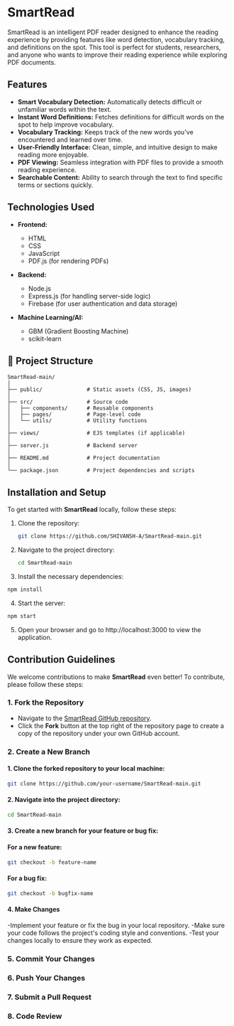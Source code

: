 # SmartRead

SmartRead is an intelligent PDF reader designed to enhance the reading experience by providing features like word detection, vocabulary tracking, and definitions on the spot. This tool is perfect for students, researchers, and anyone who wants to improve their reading experience while exploring PDF documents.

##  Features

- **Smart Vocabulary Detection:** Automatically detects difficult or unfamiliar words within the text.
- **Instant Word Definitions:** Fetches definitions for difficult words on the spot to help improve vocabulary.
- **Vocabulary Tracking:** Keeps track of the new words you've encountered and learned over time.
- **User-Friendly Interface:** Clean, simple, and intuitive design to make reading more enjoyable.
- **PDF Viewing:** Seamless integration with PDF files to provide a smooth reading experience.
- **Searchable Content:** Ability to search through the text to find specific terms or sections quickly.

## Technologies Used

- **Frontend:**
  - HTML
  - CSS
  - JavaScript
  - PDF.js (for rendering PDFs)
  
- **Backend:**
  - Node.js
  - Express.js (for handling server-side logic)
  - Firebase (for user authentication and data storage)
 
- **Machine Learning/AI:**
  - GBM (Gradient Boosting Machine)
  - scikit-learn

## 📂 Project Structure
```
SmartRead-main/
│
├── public/              # Static assets (CSS, JS, images)
│
├── src/                 # Source code
│   ├── components/      # Reusable components
│   ├── pages/           # Page-level code
│   └── utils/           # Utility functions
│
├── views/               # EJS templates (if applicable)
│
├── server.js            # Backend server
│
├── README.md            # Project documentation
│
└── package.json         # Project dependencies and scripts
 ```     


##  Installation and Setup

To get started with **SmartRead** locally, follow these steps:

1. Clone the repository:
   ```bash
   git clone https://github.com/SHIVANSH-A/SmartRead-main.git
    ```
2. Navigate to the project directory:
   ```bash
   cd SmartRead-main
   ```
3. Install the necessary dependencies:
  ```bash
  npm install
  ```
4. Start the server:
  ```bash
  npm start
  ```
5. Open your browser and go to http://localhost:3000 to view the application.


##  Contribution Guidelines

We welcome contributions to make **SmartRead** even better! To contribute, please follow these steps:

### 1. Fork the Repository
- Navigate to the [SmartRead GitHub repository](https://github.com/SHIVANSH-A/SmartRead-main).
- Click the **Fork** button at the top right of the repository page to create a copy of the repository under your own GitHub account.

### 2. Create a New Branch
#### 1. Clone the forked repository to your local machine:
```bash
git clone https://github.com/your-username/SmartRead-main.git
```
#### 2. Navigate into the project directory:
```bash
cd SmartRead-main
```
#### 3. Create a new branch for your feature or bug fix:

#### For a new feature:
```bash
git checkout -b feature-name
```
#### For a bug fix:
```bash
git checkout -b bugfix-name
```


#### 4. Make Changes  
  -Implement your feature or fix the bug in your local repository.
  -Make sure your code follows the project's coding style and conventions.
  -Test your changes locally to ensure they work as expected.

### 5. Commit Your Changes

### 6. Push Your Changes

### 7. Submit a Pull Request

### 8. Code Review


